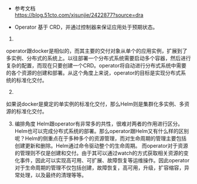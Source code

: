 #
- 参考文档  
https://blog.51cto.com/xjsunjie/2422877?source=dra



- Operator 基于 CRD，并通过控制器来保证应用处于预期状态。

1. 
operator跟docker是相似的，而其主要的交付对象从单个的应用实例，扩展到了多实例、分布式的系统上。以往部署一个分布式系统需要启动多个容器，然后进行复杂的配置，而现在只要创建一个CRD。operator将自动进行分布式系统中需要的各个资源的创建和部署。从这个角度上来说，operator的目标是实现分布式系统的标准化交付。

2. 
如果说docker是奠定的单实例的标准化交付，那么Helm则是集群化多实例、多资源的标准化交付。

3. 编排角度
Helm跟operator有非常多的共性，很难对两者的作用进行区分。Helm也可以完成分布式系统的部署。那么operator跟Helm又有什么样的区别呢？Helm的侧重点在于多种多个的资源管理，而对生命周期的管理主要包括创建更新和删除。Helm通过命令驱动整个的生命周期。
而operator对于资源的管理则不仅是创建和交付。由于其可以通过watch的方式获取相关资源的变化事件，因此可以实现高可用、可扩展、故障恢复等运维操作。因此operator对于生命周期的管理不仅包括创建，故障恢复，高可用，升级，扩容缩容，异常处理，以及最终的清理等等。